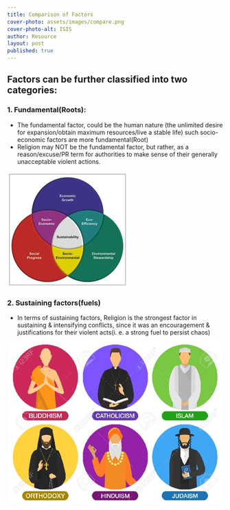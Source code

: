 ```yaml
---
title: Comparison of Factors
cover-photo: assets/images/compare.png
cover-photo-alt: ISIS
author: Resource
layout: post
published: true
---
```

## Factors can be further classified into two categories:

### 1. Fundamental(Roots):

- The fundamental factor, could be the human nature (the unlimited desire for expansion/obtain maximum resources/live a stable life) such socio-economic factors are more fundamental(Root)
- Religion may NOT be the fundamental factor, but rather, as a reason/excuse/PR term for authorities to make sense of their generally unacceptable violent actions.

![dt3.jpg](/assets/images/sustainable.jpg)

### 2. Sustaining factors(fuels)

- In terms of sustaining factors, Religion is the strongest factor in sustaining & intensifying conflicts, since it was an encouragement & justifications for their violent acts(i. e. a strong fuel to persist chaos)

![dt3.jpg](/assets/images/religion.jpg)
